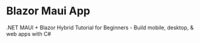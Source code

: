 # Blazor Maui App

.NET MAUI + Blazor Hybrid Tutorial for Beginners - Build mobile, desktop, & web apps with C#

